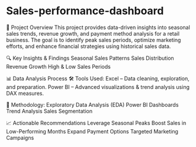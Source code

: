 # Sales-performance-dashboard
📌 Project Overview
This project provides data-driven insights into seasonal sales trends, revenue growth, and payment method analysis for a retail business. The goal is to identify peak sales periods, optimize marketing efforts, and enhance financial strategies using historical sales data.

🔍 Key Insights & Findings
Seasonal Sales Patterns
Sales Distribution
Revenue Growth
High & Low Sales Periods

📊 Data Analysis Process
🛠 Tools Used:
Excel – Data cleaning, exploration, and preparation.
Power BI – Advanced visualizations & trend analysis using DAX measures.

🔄 Methodology:
Exploratory Data Analysis (EDA)
Power BI Dashboards
Trend Analysis
Sales Segmentation

📈 Actionable Recommendations
Leverage Seasonal Peaks
Boost Sales in Low-Performing Months
Expand Payment Options
Targeted Marketing Campaigns
